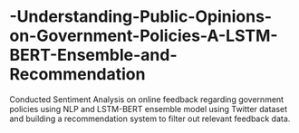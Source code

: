 # -Understanding-Public-Opinions-on-Government-Policies-A-LSTM-BERT-Ensemble-and-Recommendation
 Conducted Sentiment Analysis on online feedback regarding government policies using NLP and  LSTM-BERT ensemble model using Twitter dataset and building a recommendation system to  filter out relevant feedback data.
